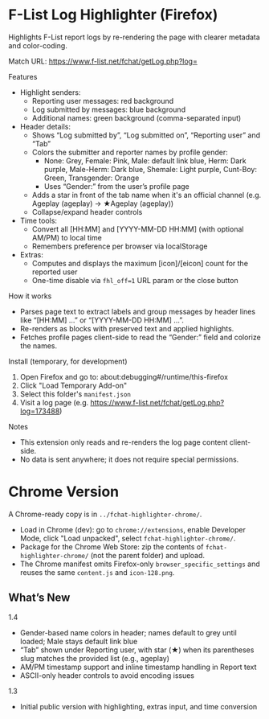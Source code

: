 F-List Log Highlighter (Firefox)
================================

Highlights F-List report logs by re-rendering the page with clearer metadata and color-coding.

Match URL: https://www.f-list.net/fchat/getLog.php?log=<id>

Features
- Highlight senders:
  - Reporting user messages: red background
  - Log submitted by messages: blue background
  - Additional names: green background (comma-separated input)
- Header details:
  - Shows “Log submitted by”, “Log submitted on”, “Reporting user” and “Tab”
  - Colors the submitter and reporter names by profile gender:
    - None: Grey, Female: Pink, Male: default link blue, Herm: Dark purple, Male-Herm: Dark blue, Shemale: Light purple, Cunt-Boy: Green, Transgender: Orange
    - Uses “Gender:” from the user’s profile page
  - Adds a star in front of the tab name when it's an official channel (e.g. Ageplay (ageplay) → ★Ageplay (ageplay))
  - Collapse/expand header controls
- Time tools:
  - Convert all [HH:MM] and [YYYY-MM-DD HH:MM] (with optional AM/PM) to local time
  - Remembers preference per browser via localStorage
- Extras:
  - Computes and displays the maximum [icon]/[eicon] count for the reported user
  - One-time disable via `fhl_off=1` URL param or the close button

How it works
- Parses page text to extract labels and group messages by header lines like “[HH:MM] …” or “[YYYY-MM-DD HH:MM] …”.
- Re-renders as blocks with preserved text and applied highlights.
- Fetches profile pages client-side to read the “Gender:” field and colorize the names.

Install (temporary, for development)
1) Open Firefox and go to: about:debugging#/runtime/this-firefox
2) Click "Load Temporary Add-on"
3) Select this folder's `manifest.json`
4) Visit a log page (e.g. https://www.f-list.net/fchat/getLog.php?log=173488)

Notes
- This extension only reads and re-renders the log page content client-side.
- No data is sent anywhere; it does not require special permissions.


Chrome Version
==============
A Chrome-ready copy is in `../fchat-highlighter-chrome/`.

- Load in Chrome (dev): go to `chrome://extensions`, enable Developer Mode, click "Load unpacked", select `fchat-highlighter-chrome/`.
- Package for the Chrome Web Store: zip the contents of `fchat-highlighter-chrome/` (not the parent folder) and upload.
- The Chrome manifest omits Firefox-only `browser_specific_settings` and reuses the same `content.js` and `icon-128.png`.


What’s New
----------
1.4
- Gender-based name colors in header; names default to grey until loaded; Male stays default link blue
- “Tab” shown under Reporting user, with star (★) when its parentheses slug matches the provided list (e.g., ageplay)
- AM/PM timestamp support and inline timestamp handling in Report text
- ASCII-only header controls to avoid encoding issues

1.3
- Initial public version with highlighting, extras input, and time conversion

